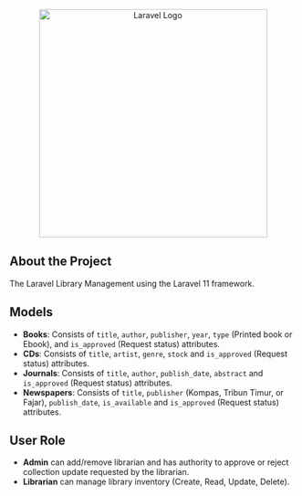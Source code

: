 <p align="center"><a href="https://laravel.com" target="_blank"><img src="https://raw.githubusercontent.com/laravel/art/master/logo-lockup/5%20SVG/2%20CMYK/1%20Full%20Color/laravel-logolockup-cmyk-red.svg" width="400" alt="Laravel Logo"></a></p>

## About the Project
The Laravel Library Management using the Laravel 11 framework.

## Models
- **Books**: Consists of `title`, `author`, `publisher`, `year`, `type` (Printed book or Ebook), and `is_approved` (Request status) attributes.
- **CDs**: Consists of `title`, `artist`, `genre`, `stock` and `is_approved` (Request status) attributes.
- **Journals**: Consists of `title`, `author`, `publish_date`, `abstract` and `is_approved` (Request status) attributes.
- **Newspapers**: Consists of `title`, `publisher` (Kompas, Tribun Timur, or Fajar), `publish_date`, `is_available` and `is_approved` (Request status) attributes.

## User Role
- **Admin** can add/remove librarian and has authority to approve or reject collection update requested by the librarian.
- **Librarian** can manage library inventory (Create, Read, Update, Delete).
